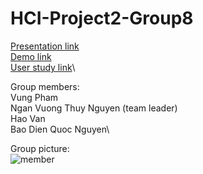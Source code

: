 # HCI-Project2-Group8

[Presentation link](https://baodnguyen.github.io/HCI-Project2-Group8/)\
[Demo link](https://idatavisualizationlab.github.io/HMaViz/)\
[User study link](https://docs.google.com/forms/d/e/1FAIpQLScV7iSy7puAzX-WImOA07AYDxFC1SwZ-HQXcZDd3Tb2H6UMsA/viewform?usp=sf_link)\

Group members:\
Vung Pham\
Ngan Vuong Thuy Nguyen (team leader)\
Hao Van\
Bao Dien Quoc Nguyen\

Group picture:\
![member](./img/groupmember.jpg)
